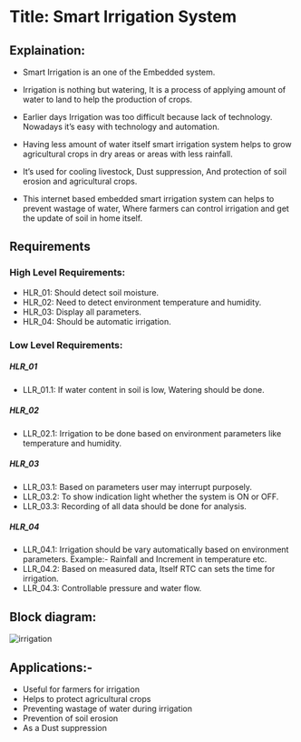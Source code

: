 # Title: Smart Irrigation System

## Explaination:
* Smart Irrigation is an one of the Embedded system.

* Irrigation is nothing but watering, It is a process of applying amount of water to land to help the production of crops.

*	Earlier days Irrigation was too difficult because lack of technology. Nowadays it’s easy with technology and automation.

* Having less amount of water itself smart irrigation system helps to grow agricultural crops in dry areas or areas with less rainfall.

* It’s used for cooling livestock, Dust suppression, And protection of soil erosion and agricultural crops.

* This internet based embedded smart irrigation system can helps to prevent wastage of water, Where farmers can control irrigation and get the update of soil in home itself.


## Requirements

### High Level Requirements:

* HLR_01: Should detect soil moisture.
* HLR_02: Need to detect environment temperature and humidity.
* HLR_03: Display all parameters.
* HLR_04: Should be automatic irrigation.


### Low Level Requirements:

##### HLR_01 
* LLR_01.1: If water content in soil is low, Watering should be done.

##### HLR_02
* LLR_02.1: Irrigation to be done based on environment parameters like temperature and humidity.

##### HLR_03
* LLR_03.1: Based on parameters user may interrupt purposely.
* LLR_03.2: To show indication light whether the system is ON or OFF.
* LLR_03.3: Recording of all data should be done for analysis.

##### HLR_04
* LLR_04.1: Irrigation should be vary automatically based on environment parameters. Example:- Rainfall and Increment in temperature etc.
* LLR_04.2: Based on measured data, Itself RTC can sets the time for irrigation.
* LLR_04.3: Controllable pressure and water flow. 



## Block diagram:


![irrigation](https://user-images.githubusercontent.com/46900710/154912134-31fa7b85-5001-441a-b280-1d7456cc7422.JPG)


## Applications:-

*	Useful for farmers for irrigation
* Helps to protect agricultural crops
*	Preventing wastage of water during irrigation
*	Prevention of soil erosion
*	As a Dust suppression


















